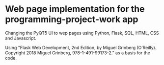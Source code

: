 # Web page implementation for the programming-project-work app

Changing the PyQT5 UI to wep pages using Python, Flask, SQL, HTML, CSS and Javascript.

Using "Flask Web Development, 2nd Edition, by Miguel Grinberg (O’Reilly). Copyright 2018 Miguel Grinberg, 978-1-491-99173-2." as a basis for the code.